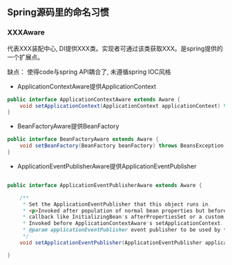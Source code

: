 ## Spring源码里的命名习惯

### XXXAware
代表XXX装配中心, DI提供XXX类。实现者可通过该类获取XXX。是spring提供的一个扩展点。   

缺点： 使得code与spring API耦合了, 未遵循spring IOC风格

- ApplicationContextAware提供ApplicationContext
```java
public interface ApplicationContextAware extends Aware {
    void setApplicationContext(ApplicationContext applicationContext) throws BeansException;
}
```

- BeanFactoryAware提供BeanFactory
```java
public interface BeanFactoryAware extends Aware {
	void setBeanFactory(BeanFactory beanFactory) throws BeansException;
}
```
- ApplicationEventPublisherAware提供ApplicationEventPublisher
```java 

public interface ApplicationEventPublisherAware extends Aware {

	/**
	 * Set the ApplicationEventPublisher that this object runs in.
	 * <p>Invoked after population of normal bean properties but before an init
	 * callback like InitializingBean's afterPropertiesSet or a custom init-method.
	 * Invoked before ApplicationContextAware's setApplicationContext.
	 * @param applicationEventPublisher event publisher to be used by this object
	 */
	void setApplicationEventPublisher(ApplicationEventPublisher applicationEventPublisher);

}
```
